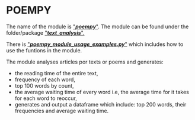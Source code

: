 # POEMPY

The name of the module is ["**_poempy_**"](https://github.com/Oyelowo/poem_analyis_python/blob/master/text_analysis/poempy.py).
The module can be found under the folder/package ["**_text_analysis_**".](https://github.com/Oyelowo/poem_analyis_python/tree/master/text_analysis)

There is ["**_poempy_module_usage_examples.py_**"](https://github.com/Oyelowo/poem_analyis_python/blob/master/poempy_module_usage_examples.py) which includes how to use the funtions in the module.

The module analyses articles por texts or poems and generates:

-  the reading time of the entire text,
-  frequency of each word,
-  top 100 words by count,
-  the average waiting time of every word i.e, the average time for it takes for each word to reoccur,
-  generates and output a dataframe which include: top 200 words, their frequencies and average waiting time.

